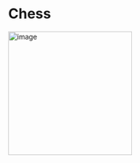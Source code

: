 # Chess

<img width="250" alt="image" src="https://github.com/Projects-Thomas470/Chess/assets/80831811/cb246d71-f069-4ec2-9831-71bdcdb97976">
